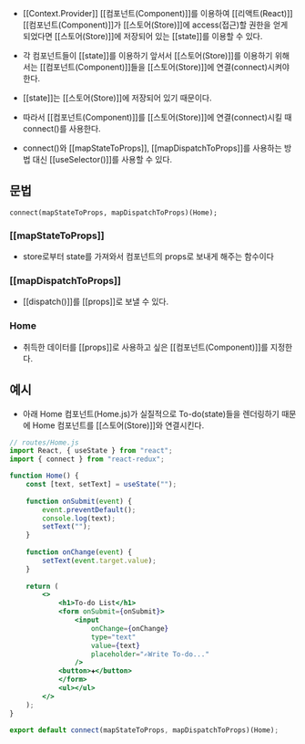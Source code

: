 - [[Context.Provider]] [[컴포넌트(Component)]]를 이용하여 [[리액트(React)]] [[컴포넌트(Component)]]가 [[스토어(Store)]]에 access(접근)할 권한을 얻게 되었다면 [[스토어(Store)]]에 저장되어 있는 [[state]]를 이용할 수 있다.

- 각 컴포넌트들이 [[state]]를 이용하기 앞서서 [[스토어(Store)]]를 이용하기 위해서는 [[컴포넌트(Component)]]들을 [[스토어(Store)]]에 연결(connect)시켜야 한다. 
- [[state]]는 [[스토어(Store)]]에 저장되어 있기 때문이다.

- 따라서 [[컴포넌트(Component)]]를 [[스토어(Store)]]에 연결(connect)시킬 때 connect()를 사용한다.

- connect()와 [[mapStateToProps]], [[mapDispatchToProps]]를 사용하는 방법 대신 [[useSelector()]]를 사용할 수 있다.


## 문법

```null
connect(mapStateToProps, mapDispatchToProps)(Home);
```

### [[mapStateToProps]]

- store로부터 state를 가져와서 컴포넌트의 props로 보내게 해주는 함수이다
### [[mapDispatchToProps]]

- [[dispatch()]]를 [[props]]로 보낼 수 있다.
### Home

- 취득한 데이터를 [[props]]로 사용하고 싶은 [[컴포넌트(Component)]]를 지정한다.

## 예시

- 아래 Home 컴포넌트(Home.js)가 실질적으로 To-do(state)들을 렌더링하기 때문에 Home 컴포넌트를 [[스토어(Store)]]와 연결시킨다.

```jsx
// routes/Home.js
import React, { useState } from "react";
import { connect } from "react-redux";

function Home() {
	const [text, setText] = useState("");
	
	function onSubmit(event) {
	    event.preventDefault();
	    console.log(text);
	    setText("");
	}
	
	function onChange(event) {
	    setText(event.target.value);
	}
	
	return (
		<>
		    <h1>To-do List</h1>
		    <form onSubmit={onSubmit}>
			    <input
				    onChange={onChange}
			        type="text"
			        value={text}
			        placeholder="✍️Write To-do..."
			    />
	        <button>✚</button>
		    </form>
			<ul></ul>
	    </>
	);
}

export default connect(mapStateToProps, mapDispatchToProps)(Home);
```